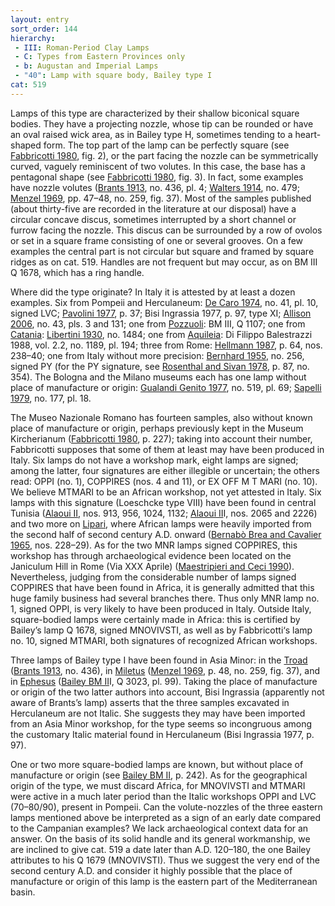 ```yaml
---
layout: entry
sort_order: 144
hierarchy:
 - III: Roman-Period Clay Lamps
 - C: Types from Eastern Provinces only
 - b: Augustan and Imperial Lamps
 - "40": Lamp with square body, Bailey type I
cat: 519
---
```


Lamps of this type are characterized by their shallow biconical square bodies. They have a projecting nozzle, whose tip can be rounded or have an oval raised wick area, as in Bailey type H, sometimes tending to a heart-shaped form. The top part of the lamp can be perfectly square (see <a href='../../bibliography/#fabbricotti-1980'>Fabbricotti 1980</a>, fig. 2), or the part facing the nozzle can be symmetrically curved, vaguely reminiscent of two volutes. In this case, the base has a pentagonal shape (see <a href='../../bibliography/#fabbricotti-1980'>Fabbricotti 1980</a>, fig. 3). In fact, some examples have nozzle volutes (<a href='../../bibliography/#brants-1913'>Brants 1913</a>, no. 436, pl. 4; <a href='../../bibliography/#walters-1914'>Walters 1914</a>, no. 479; <a href='../../bibliography/#menzel-1969'>Menzel 1969</a>, pp. 47–48, no. 259, fig. 37). Most of the samples published (about thirty-five are recorded in the literature at our disposal) have a circular concave discus, sometimes interrupted by a short channel or furrow facing the nozzle. This discus can be surrounded by a row of ovolos or set in a square frame consisting of one or several grooves. On a few examples the central part is not circular but square and framed by square ridges as on cat. 519. Handles are not frequent but may occur, as on BM III Q 1678, which has a ring handle.

Where did the type originate? In Italy it is attested by at least a dozen examples. Six from Pompeii and Herculaneum: <a href='../../bibliography/#de-caro-1974'>De Caro 1974</a>, no. 41, pl. 10, signed <span class="inscription">LVC</span>; <a href='../../bibliography/#pavolini-1977'>Pavolini 1977</a>, p. 37; Bisi Ingrassia 1977, p. 97, type XI; <a href='../../bibliography/#allison-2006'>Allison 2006</a>, no. 43, pls. 3 and 131; one from <a href='../../map/#loc_432815'>Pozzuoli</a>: BM III, Q 1107; one from <a href='../../map/#loc_462270'>Catania</a>: <a href='../../bibliography/#libertini-1930'>Libertini 1930</a>, no. 1484; one from <a href='../../map/#loc_187290'>Aquileia</a>: Di Filippo Balestrazzi 1988, vol. 2.2, no. 1189, pl. 194; three from Rome: <a href='../../bibliography/#hellmann-1987'>Hellmann 1987</a>, p. 64, nos. 238–40; one from Italy without more precision: <a href='../../bibliography/#bernhard-1955'>Bernhard 1955</a>, no. 256, signed <span class="inscription">PY</span> (for the <span class="inscription">PY</span> signature, see <a href='../../bibliography/#rosenthal-sivan-1978'>Rosenthal and Sivan 1978</a>, p. 87, no. 354). The Bologna and the Milano museums each has one lamp without place of manufacture or origin: <a href='../../bibliography/#gualandi-genito-1977'>Gualandi Genito 1977</a>, no. 519, pl. 69; <a href='../../bibliography/#sapelli-1979'>Sapelli 1979</a>, no. 177, pl. 18.

The Museo Nazionale Romano has fourteen samples, also without known place of manufacture or origin, perhaps previously kept in the Museum Kircherianum (<a href='../../bibliography/#fabbricotti-1980'>Fabbricotti 1980</a>, p. 227); taking into account their number, Fabbricotti supposes that some of them at least may have been produced in Italy. Six lamps do not have a workshop mark, eight lamps are signed; among the latter, four signatures are either illegible or uncertain; the others read: <span class="inscription">OPPI</span> (no. 1), <span class="inscription">COPPIRES</span> (nos. 4 and 11), or <span class="inscription">EX OFF M T MARI</span> (no. 10). We believe <span class="inscription">MTMARI</span> to be an African workshop, not yet attested in Italy. Six lamps with this signature (Loeschcke type VIII) have been found in central Tunisia (<a href='../../bibliography/#alaoui-ii'>Alaoui II</a>, nos. 913, 956, 1024, 1132; <a href='../../bibliography/#alaoui-ii'>Alaoui II</a>I, nos. 2065 and 2226) and two more on <a href='../../map/#loc_1007865'>Lipari</a>, where African lamps were heavily imported from the second half of second century A.D. onward (<a href='../../bibliography/#bernabo-brea-cavalier-1965'>Bernabò Brea and Cavalier 1965</a>, nos. 228–29). As for the two MNR lamps signed <span class="inscription">COPPIRES</span>, this workshop has through archaeological evidence been located on the Janiculum Hill in Rome (Via XXX Aprile) (<a href='../../bibliography/#maestripieri-ceci-1990'>Maestripieri and Ceci 1990</a>). Nevertheless, judging from the considerable number of lamps signed <span class="inscription">COPPIRES</span> that have been found in Africa, it is generally admitted that this huge family business had several branches there. Thus only MNR lamp no. 1, signed <span class="inscription">OPPI</span>, is very likely to have been produced in Italy. Outside Italy, square-bodied lamps were certainly made in Africa: this is certified by Bailey’s lamp Q 1678, signed <span class="inscription">MNOVIVSTI</span>, as well as by Fabbricotti‘s lamp no. 10, signed <span class="inscription">MTMARI</span>, both signatures of recognized African workshops.

Three lamps of Bailey type I have been found in Asia Minor: in the <a href='../../map/#loc_550944'>Troad</a> (<a href='../../bibliography/#brants-1913'>Brants 1913</a>, no. 436), in <a href='../../map/#loc_599799'>Miletus</a> (<a href='../../bibliography/#menzel-1969'>Menzel 1969</a>, p. 48, no. 259, fig. 37), and in <a href='../../map/#loc_599612'>Ephesus</a> (<a href='../../bibliography/#bailey-bm-ii'>Bailey BM II</a>I, Q 3023, pl. 99). Taking the place of manufacture or origin of the two latter authors into account, Bisi Ingrassia (apparently not aware of Brants’s lamp) asserts that the three samples excavated in Herculaneum are not Italic. She suggests they may have been imported from an Asia Minor workshop, for the type seems so incongruous among the customary Italic material found in Herculaneum (Bisi Ingrassia 1977, p. 97).

One or two more square-bodied lamps are known, but without place of manufacture or origin (see <a href='../../bibliography/#bailey-bm-ii'>Bailey BM II</a>, p. 242). As for the geographical origin of the type, we must discard Africa, for <span class="inscription">MNOVIVSTI</span> and <span class="inscription">MTMARI</span> were active in a much later period than the Italic workshops <span class="inscription">OPPI</span> and <span class="inscription">LVC</span> (70–80/90), present in Pompeii. Can the volute-nozzles of the three eastern lamps mentioned above be interpreted as a sign of an early date compared to the Campanian examples? We lack archaeological context data for an answer. On the basis of its solid handle and its general workmanship, we are inclined to give cat. 519 a date later than A.D. 120–180, the one Bailey attributes to his Q 1679 (<span class="inscription">MNOVIVSTI</span>). Thus we suggest the very end of the second century A.D. and consider it highly possible that the place of manufacture or origin of this lamp is the eastern part of the Mediterranean basin.
